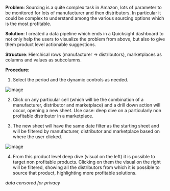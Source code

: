 **Problem**: Sourcing is a quite complex task in Amazon, lots of parameter to be monitored for lots of manufacturer and then distributors. In particular it could be complex to understand among the various sourcing options which is the most profitable.

**Solution**: I created a data pipeline which ends in a Quicksight dashboard to not only help the users to visualize the problem from above, but also to give them product level actionable suggestions.

**Structure**: Hierchical rows (manufacturer -> distributors), marketplaces as columns and values as subcolumns.

**Procedure**:
1. Select the period and the dynamic controls as needed.

![image](https://github.com/pietro-fantini/Distributors-Profitability-Dashboard/assets/136325329/9bdc83d9-b321-4806-a459-9937cd18ac70)

2. Click on any particular cell (which will be the combination of a manufacturer, distributor and marketplace) and a drill down action will occur, opening a new sheet. Use case: deep dive on a particularly non profitable distributor in a marketplace.

3. The new sheet will have the same date filter as the starting sheet and will be filtered by manufacturer, distributor and marketplace based on where the user clicked.

![image](https://github.com/pietro-fantini/Distributors-Profitability-Dashboard/assets/136325329/e4acd0bf-b491-4712-aa56-e4ebf51e6bcd)

4. From this product level deep dive (visual on the left) it is possible to target non profitable products. Clicking on them the visual on the right will be filtered, showing all the distributors from which it is possible to source that product, highlighting more profitable solutions.

*data censored for privacy*
